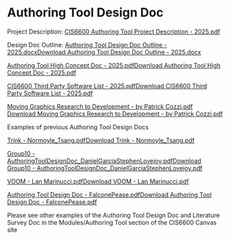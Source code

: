 # Authoring Tool Design Doc

Project Description: [CIS6600 Authoring Tool Project Description - 2025.pdf](https://canvas.upenn.edu/courses/1842936/files/143765285?wrap=1)

Design Doc Outline: [Authoring Tool Design Doc Outline - 2025.docx](https://canvas.upenn.edu/courses/1842936/files/143765287?wrap=1)[Download Authoring Tool Design Doc Outline - 2025.docx](https://canvas.upenn.edu/courses/1842936/files/143765287/download?download_frd=1)

[Authoring Tool High Concept Doc - 2025.pdf](https://canvas.upenn.edu/courses/1842936/files/143765284?wrap=1)[Download Authoring Tool High Concept Doc - 2025.pdf](https://canvas.upenn.edu/courses/1842936/files/143765284/download?download_frd=1)

[CIS6600 Third Party Software List - 2025.pdf](https://canvas.upenn.edu/courses/1842936/files/143765286?wrap=1)[Download CIS6600 Third Party Software List - 2025.pdf](https://canvas.upenn.edu/courses/1842936/files/143765286/download?download_frd=1)

 

[Moving Graphics Research to Development - by Patrick Cozzi.pdf](https://canvas.upenn.edu/courses/1842936/files/142654099?wrap=1)[ Download Moving Graphics Research to Development - by Patrick Cozzi.pdf](https://canvas.upenn.edu/courses/1842936/files/142654099/download?download_frd=1) 

 

Examples of previous Authoring Tool Design Docs

[Trink - Normoyle_Tsang.pdf](https://canvas.upenn.edu/courses/1842936/files/142654112/download?wrap=1)[Download Trink - Normoyle_Tsang.pdf](https://canvas.upenn.edu/courses/1842936/files/142654112/download?download_frd=1)

[Group10 - AuthoringToolDesignDoc_DanielGarciaStephenLovejoy.pdf](https://canvas.upenn.edu/courses/1842936/files/142654203/download?wrap=1)[Download Group10 - AuthoringToolDesignDoc_DanielGarciaStephenLovejoy.pdf](https://canvas.upenn.edu/courses/1842936/files/142654203/download?download_frd=1)

[VOOM - Lan Marinucci.pdf](https://canvas.upenn.edu/courses/1842936/files/142654106/download?wrap=1)[Download VOOM - Lan Marinucci.pdf](https://canvas.upenn.edu/courses/1842936/files/142654106/download?download_frd=1)

[Authoring Tool Design Doc - FalconePease.pdf](https://canvas.upenn.edu/courses/1842936/files/142654234/download?wrap=1)[Download Authoring Tool Design Doc - FalconePease.pdf](https://canvas.upenn.edu/courses/1842936/files/142654234/download?download_frd=1)

Please see other examples of the Authoring Tool Design Doc and Literature Survey Doc in the Modules/Authoring Tool section of the CIS6600 Canvas site